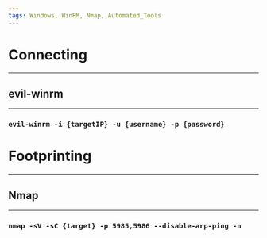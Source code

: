 ```yaml
---
tags: Windows, WinRM, Nmap, Automated_Tools
---
```

# Connecting
***
## evil-winrm
***
### `evil-winrm -i {targetIP} -u {username} -p {password}`
# Footprinting
***
## Nmap
***
### `nmap -sV -sC {target} -p 5985,5986 --disable-arp-ping -n`